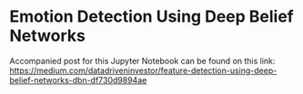 # Emotion Detection Using Deep Belief Networks

Accompanied post for this Jupyter Notebook can be found on this link: https://medium.com/datadriveninvestor/feature-detection-using-deep-belief-networks-dbn-df730d9894ae
